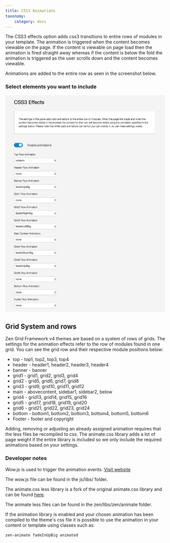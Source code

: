 ```yaml
---
title: CSS3 Animations
taxonomy:
    category: docs
---
```



The CSS3 effects option adds css3 transitions to entire rows of modules in your template. The animation is triggered when the content becomes viewable on the page. If the content is viewable on page load then the animation is fired straight away whereas if the content is below the fold the animation is triggered as the user scrolls down and the content becomes viewable. 


Animations are added to the entire row as seen in the screenshot below.

### Select elements you want to include
![Css3 transitions and animations](/images/documentation/effects/css3-animations.jpg)
 


Grid System and rows
-----

Zen Grid Framework v4 themes are based on a system of rows of grids. The settings for the animation effects refer to the row of modules found in one grid. You can see the grid row and their respective module positions below:


- top - top1, top2, top3, top4
- header - header1, header2, header3, header4
- banner - banner
- grid1 - grid1, grid2, grid3, grid4
- grid2 - grid5, grid6, grid7, grid8
- grid3 - grid9, grid10, grid11, grid12
- main - abovecontent, sidebar1, sidebar2, below
- grid4 - grid13, grid14, grid15, grid16
- grid5 - grid17, grid18, grid19, grid20
- grid6 - grid21, grid22, grid23, grid24
- bottom - bottom1, bottom2, bottom3, bottom4, bottom5, bottom6
- Footer - footer and copyright
	

Adding, removing or adjusting an already assigned animation requires that the less files be recompiled to css. The animate.css library adds a lot of page weight if the entire library is included so we only include the required animations based on your settings.

### Developer notes


Wow.js is used to trigger the animation events. <a href="http://mynameismatthieu.com/WOW/">Visit website</a>

The wow.js file can be found in the js/libs/ folder.

The animate.css less library is a fork of the original animate.css library and can be found <a href="https://github.com/machito/animate.less">here</a>.

The animate less files can be found in the zen/libs/zen/animate folder.	

If the animation library is enabled and your chosen animation has been compiled to the theme's css file it is possible to use the animation in your content or template using classes such as:

	zen-animate fadeInUpBig animated